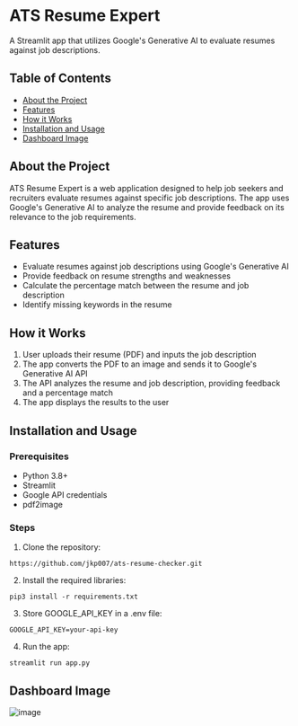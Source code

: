 # ATS Resume Expert

A Streamlit app that utilizes Google's Generative AI to evaluate resumes against job descriptions.

## Table of Contents
- [About the Project](#about-the-project)
- [Features](#features)
- [How it Works](#how-it-works)
- [Installation and Usage](#installation-and-usage)
- [Dashboard Image](#dashboard-image)

## About the Project

ATS Resume Expert is a web application designed to help job seekers and recruiters evaluate resumes against specific job descriptions. The app uses Google's Generative AI to analyze the resume and provide feedback on its relevance to the job requirements.

## Features

- Evaluate resumes against job descriptions using Google's Generative AI
- Provide feedback on resume strengths and weaknesses
- Calculate the percentage match between the resume and job description
- Identify missing keywords in the resume

## How it Works

1. User uploads their resume (PDF) and inputs the job description
2. The app converts the PDF to an image and sends it to Google's Generative AI API
3. The API analyzes the resume and job description, providing feedback and a percentage match
4. The app displays the results to the user

## Installation and Usage

### Prerequisites
- Python 3.8+
- Streamlit
- Google API credentials
- pdf2image

### Steps
1. Clone the repository:
```
https://github.com/jkp007/ats-resume-checker.git
```
2. Install the required libraries:
```
pip3 install -r requirements.txt
```
3. Store GOOGLE_API_KEY in a .env file:
```
GOOGLE_API_KEY=your-api-key
```
4. Run the app:
```
streamlit run app.py
```
## Dashboard Image
![image](https://github.com/user-attachments/assets/3c3bef64-076e-49e2-918e-9513627f2b49)

